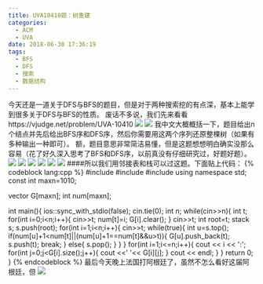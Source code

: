 ```yaml
---
title: UVA10410题：树重建
categories:
  - ACM
  - UVA
date: 2018-06-30 17:36:19
tags: 
  - BFS
  - DFS
  - 搜索
  - 数据结构
---
```

今天还是一道关于DFS与BFS的题目，但是对于两种搜索挖的有点深，基本上能学到很多关于DFS与BFS的性质。 废话不多说，我们先来看看https://vjudge.net/problem/UVA-10410 
![](/img/树重建1.png) ![](/img/树重建2.png) 
我中文大概概括一下，题目给出n个结点并先后给出BFS序和DFS序，然后你需要用这两个序列还原整棵树（如果有多种输出一种即可）。 额，题目意思非常简洁易懂，但是这题想想明白确实没那么容易（花了好久深入思考了BFS和DFS序，以前真没有仔细研究过，好题好题）。 
![](/img/树重建3.jpg) 
![](/img/树重建4.jpg) 
![](/img/树重建5.jpg) 
![](/img/树重建6.jpg) 
![](/img/树重建7.jpg) 
![](/img/树重建8.jpg) 
####所以我们用邻接表和栈可以过这题。下面贴上代码： 
{% codeblock lang:cpp %}
#include <iostream>
#include <vector>
#include <stack>
using namespace std;
const int maxn=1010;
 
vector<int> G[maxn];
int num[maxn];
 
int main(){
    ios::sync_with_stdio(false);
    cin.tie(0);
    int n;
    while(cin>>n){
        int t;
        for(int i=0;i<n;i++){ cin>>t;
            num[t]=i;
            G[i].clear();
        }
        cin>>t;
        int root=t;
        stack<int> s;
        s.push(root);
        for(int i=1;i<n;i++){ cin>>t;
            while(true){
                int u=s.top();
                if(num[u]+1<num[t]||(num[u]+1==num[t]&&u>t)){
                    G[u].push_back(t);
                    s.push(t);
                    break;
                }
                else{
                    s.pop();
                }
            }
        }
        for(int i=1;i<=n;i++){
            cout << i << ':';
            for(int j=0;j<G[i].size();j++){
                cout <<' '<< G[i][j];
            }
            cout << endl;
        }
    }
    return 0;
}
{% endcodeblock %}
最后今天晚上法国打阿根廷了，虽然不怎么看好这届阿根廷，但 
![](http://39.107.233.145/wp-content/uploads/2018/06/8.gif)